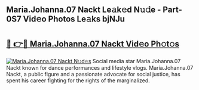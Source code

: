 ## Maria.Johanna.07 Nackt Le𝚊k𝚎d N𝚞𝚍e - Part-0S7 Vid𝚎o Photos Le𝚊ks bjNJu

# <h2><a href="http://fb7iucg.evod.top/?m=Maria.Johanna.07+Nackt">🔗 👉🔴 Maria.Johanna.07 Nackt Vid𝚎o Ph𝚘t𝚘s</a></h2>

[![Maria.Johanna.07 Nackt N𝚞d𝚎s](https://i.imgur.com/8V9OHl7.gif)](http://fb7iucg.evod.top/?m=Maria.Johanna.07+Nackt)
Social media star Maria.Johanna.07 Nackt known for dance performances and lifestyle vlogs. Maria.Johanna.07 Nackt, a public figure and a passionate advocate for social justice, has spent his career fighting for the rights of the marginalized. 
